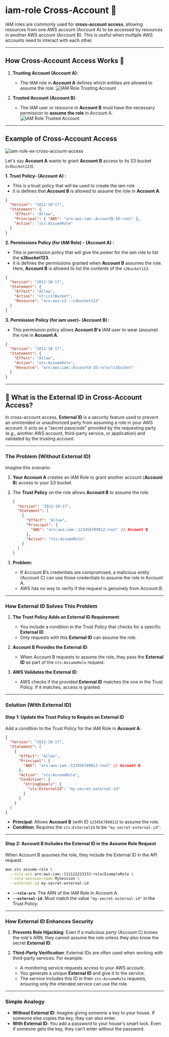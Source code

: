 # iam-role Cross-Account 🏦

IAM roles are commonly used for **cross-account access**, allowing resources from one AWS account (Account A) to be accessed by resources in another AWS account (Account B). This is useful when multiple AWS accounts need to interact with each other.

---

## **How Cross-Account Access Works 🔗**

1. **Trusting Account (Account A)**:

   - The IAM role in **Account A** defines which entities are allowed to assume the role.
     ![IAM Role Trusting Account](images/iam-role-trusting-account.png)

2. **Trusted Account (Account B)**:
   - The IAM user or resource in **Account B** must have the necessary permission to **assume the role** in Account A.
     ![IAM Role Trusted Account](images/iam-role-trusted-account.png)

---

## **Example of Cross-Account Access**

![iam-role-ex-cross-account-access](images/iam-role-ex-cross-account-access.png)

Let's say **Account A** wants to grant **Account B** access to its S3 bucket (`s3bucket123`).

**1. Trust Policy- (Account A) :**

- This is a trust policy that will be used to create the iam role
- it is defines that **Account B** is allowed to assume the role in **Account A**.

```json
{
  "Version": "2012-10-17",
  "Statement": {
    "Effect": "Allow",
    "Principal": { "AWS": "arn:aws:iam::AccountB-ID:root" },
    "Action": "sts:AssumeRole"
  }
}
```

**2. Permissions Policy (for IAM Role) - (Account A) :**

- This is permission policy that will give the power for the iam role to list the **s3bucket123**.
- it is defines the permissions granted when **Account B** assumes the role. Here, **Account B** is allowed to list the contents of the `s3bucket123`.

```json
{
  "Version": "2012-10-17",
  "Statement": {
    "Effect": "Allow",
    "Action": "s3:ListBucket",
    "Resource": "arn:aws:s3:::s3bucket123"
  }
}
```

**3. Permission Policy (for iam user)- (Account B) :**

- This permission policy allows **Account B's** IAM user to wear (assume) the role in **Account A**.

```json
{
  "Version": "2012-10-17",
  "Statement": {
    "Effect": "Allow",
    "Action": "sts:AssumeRole",
    "Resource": "arn:aws:iam::AccountA-ID:role/ls3bucket"
  }
}
```

---

## 🔐 **What is the External ID in Cross-Account Access?**

In cross-account access, **External ID** is a security feature used to prevent an unintended or unauthorized party from assuming a role in your AWS account. It acts as a "secret passcode" provided by the requesting party (e.g., another AWS account, third-party service, or application) and validated by the trusting account.

---

### **The Problem (Without External ID)**

Imagine this scenario:

1. **Your Account A** creates an IAM Role to grant another account (**Account B**) access to your S3 bucket.
2. The **Trust Policy** on the role allows **Account B** to assume the role.

   ```json
   {
     "Version": "2012-10-17",
     "Statement": [
       {
         "Effect": "Allow",
         "Principal": {
           "AWS": "arn:aws:iam::123456789012:root" // Account B
         },
         "Action": "sts:AssumeRole"
       }
     ]
   }
   ```

3. **Problem:**
   - If Account B’s credentials are compromised, a malicious entity (Account C) can use those credentials to assume the role in Account A.
   - AWS has no way to verify if the request is genuinely from Account B.

---

### **How External ID Solves This Problem**

1. **The Trust Policy Adds an External ID Requirement**:

   - You include a condition in the Trust Policy that checks for a specific **External ID**.
   - Only requests with this **External ID** can assume the role.

2. **Account B Provides the External ID**:

   - When Account B requests to assume the role, they pass the **External ID** as part of the `sts:AssumeRole` request.

3. **AWS Validates the External ID**:
   - AWS checks if the provided **External ID** matches the one in the Trust Policy. If it matches, access is granted.

---

### **Solution (With External ID)**

#### Step 1: Update the Trust Policy to Require an External ID

Add a condition to the Trust Policy for the IAM Role in **Account A**:

```json
{
  "Version": "2012-10-17",
  "Statement": [
    {
      "Effect": "Allow",
      "Principal": {
        "AWS": "arn:aws:iam::123456789012:root" // Account B
      },
      "Action": "sts:AssumeRole",
      "Condition": {
        "StringEquals": {
          "sts:ExternalId": "my-secret-external-id"
        }
      }
    }
  ]
}
```

- **Principal**: Allows **Account B** (with ID `123456789012`) to assume the role.
- **Condition**: Requires the `sts:ExternalId` to be `"my-secret-external-id"`.

---

#### Step 2: Account B Includes the External ID in the Assume Role Request

When Account B assumes the role, they include the External ID in the API request:

```sh
aws sts assume-role \
  --role-arn arn:aws:iam::111122223333:role/ExampleRole \
  --role-session-name MySession \
  --external-id my-secret-external-id
```

- **`--role-arn`**: The ARN of the IAM Role in Account A.
- **`--external-id`**: Must match the value `"my-secret-external-id"` in the Trust Policy.

---

### **How External ID Enhances Security**

1. **Prevents Role Hijacking**: Even if a malicious party (Account C) knows the role's ARN, they cannot assume the role unless they also know the secret **External ID**.

2. **Third-Party Verification**: External IDs are often used when working with third-party services. For example:
   - A monitoring service requests access to your AWS account.
   - You generate a unique **External ID** and give it to the service.
   - The service includes this ID in their `sts:AssumeRole` requests, ensuring only the intended service can use the role.

---

### **Simple Analogy**

- **Without External ID**: Imagine giving someone a key to your house. If someone else copies the key, they can also enter.
- **With External ID**: You add a password to your house's smart lock. Even if someone gets the key, they can’t enter without the password.
